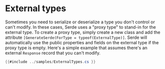 # External types

Sometimes you need to serialize or deserialize a type you don't control or can't modify. In these cases, Serde uses a "proxy type" to stand-in for the external type. To create a proxy type, simply create a new class and add the attribute `[GenerateSerde(ForType = typeof(ExternalType)]`. Serde will automatically use the public properties and fields on the external type if the proxy type is empty. Here's a simple example that assumes there's an external `Response` record that you can't modify.

```csharp
{{#include ../samples/ExternalTypes.cs }}
```
